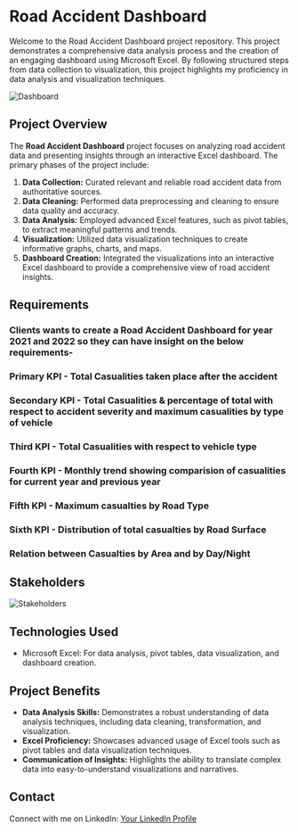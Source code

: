 # Road Accident Dashboard

Welcome to the Road Accident Dashboard project repository. This project demonstrates a comprehensive data analysis process and the creation of an engaging dashboard using Microsoft Excel. By following structured steps from data collection to visualization, this project highlights my proficiency in data analysis and visualization techniques.

![Dashboard](https://github.com/rounakgarg68/Road-Accident-Dashboard/assets/87636522/b5c0f7ae-42a9-4ae9-8484-db6b4e8addfc)

## Project Overview
The **Road Accident Dashboard** project focuses on analyzing road accident data and presenting insights through an interactive Excel dashboard. The primary phases of the project include:

1. **Data Collection:** Curated relevant and reliable road accident data from authoritative sources.
2. **Data Cleaning:** Performed data preprocessing and cleaning to ensure data quality and accuracy.
3. **Data Analysis:** Employed advanced Excel features, such as pivot tables, to extract meaningful patterns and trends.
4. **Visualization:** Utilized data visualization techniques to create informative graphs, charts, and maps.
5. **Dashboard Creation:** Integrated the visualizations into an interactive Excel dashboard to provide a comprehensive view of road accident insights.

## Requirements

### Clients wants to create a Road Accident Dashboard for year 2021 and 2022 so they can have insight on the below requirements-

### Primary KPI - Total Casualities taken place after the accident
### Secondary KPI - Total Casualities & percentage of total with respect to accident severity and maximum casualities by type of vehicle
### Third KPI - Total Casualities with respect to vehicle type
### Fourth KPI - Monthly trend showing comparision of casualities for current year and previous year
### Fifth KPI - Maximum casualties by Road Type
### Sixth KPI - Distribution of total casualties by Road Surface
### Relation between Casualties by Area and by Day/Night

## Stakeholders
![Stakeholders](https://github.com/rounakgarg68/Road-Accident-Dashboard/assets/87636522/8ab50614-3451-40a7-aa41-d4a8fff12d73)


## Technologies Used

- Microsoft Excel: For data analysis, pivot tables, data visualization, and dashboard creation.

## Project Benefits

- **Data Analysis Skills:** Demonstrates a robust understanding of data analysis techniques, including data cleaning, transformation, and visualization.
- **Excel Proficiency:** Showcases advanced usage of Excel tools such as pivot tables and data visualization techniques.
- **Communication of Insights:** Highlights the ability to translate complex data into easy-to-understand visualizations and narratives.

## Contact

Connect with me on LinkedIn: [Your LinkedIn Profile](https://www.linkedin.com/in/yourusername/)

